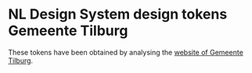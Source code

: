 # NL Design System design tokens Gemeente Tilburg

These tokens have been obtained by analysing the [website of Gemeente Tilburg](https://www.tilburg.nl).
